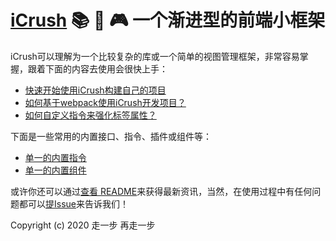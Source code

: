 # [iCrush](https://github.com/yelloxing/iCrush) 📚 🚧 🎮 一个渐进型的前端小框架

iCrush可以理解为一个比较复杂的库或一个简单的视图管理框架，非常容易掌握，跟着下面的内容去使用会很快上手：

- [快速开始使用iCrush构建自己的项目](./startUp.md)
- [如何基于webpack使用iCrush开发项目？](./webpack.md)
- [如何自定义指令来强化标签属性？](./directive.md)

下面是一些常用的内置接口、指令、插件或组件等：

- [单一的内置指令](./apis/directive.md)
- [单一的内置组件](./apis/component.md)

或许你还可以通过[查看 README](https://github.com/yelloxing/iCrush#readme)来获得最新资讯，当然，在使用过程中有任何问题都可以[提Issue](https://github.com/yelloxing/iCrush/issues)来告诉我们！

Copyright (c) 2020 走一步 再走一步
